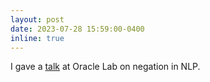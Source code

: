 ```yaml
---
layout: post
date: 2023-07-28 15:59:00-0400
inline: true
---
```


I gave a [talk](https://www.youtube.com/watch?v=5gdVy4_IA3A) at Oracle Lab on negation in NLP.